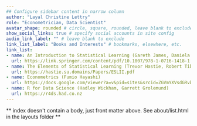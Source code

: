 ```yaml
---
## Configure sidebar content in narrow column
author: "Layal Christine Lettry"
role: "Econometrician, Data Scientist"
avatar_shape: rounded # circle, square, rounded, leave blank to exclude
show_social_links: true # specify social accounts in site config
audio_link_label: "" # leave blank to exclude
link_list_label: "Books and Interests" # bookmarks, elsewhere, etc.
link_list:
- name: An Introduction to Statistical Learning (Gareth James, Daniela Witten, Trevor Hastie, Robert Tibshirani)
  url: https://link.springer.com/content/pdf/10.1007/978-1-0716-1418-1.pdf
- name: The Elements of Statistical Learning (Trevor Hastie, Robert Tibshirani, Jerome Friedman)
  url: https://hastie.su.domains/Papers/ESLII.pdf
- name: Econometrics (Fumio Hayashi)
  url: https://docs.google.com/viewer?a=v&pid=sites&srcid=ZGVmYXVsdGRvbWFpbnxlY29ub21ldHJpY3NpdGFtfGd4OjYyMTU3YjczNWIwZTRkZjI
- name: R for Data Science (Hadley Wickham, Garrett Grolemund)
  url: https://r4ds.had.co.nz
---
```


** index doesn't contain a body, just front matter above.
See about/list.html in the layouts folder **